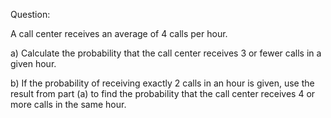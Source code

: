 Question:

A call center receives an average of 4 calls per hour.

a) Calculate the probability that the call center receives 3 or fewer calls in a given hour.

b) If the probability of receiving exactly 2 calls in an hour is given, use the result from part (a) to find the probability that the call center receives 4 or more calls in the same hour.